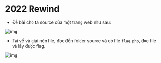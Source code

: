 # 2022 Rewind
* Đề bài cho ta source của một trang web như sau:

![img]()

* Tải về và giải nén file, đọc đến folder source và có file ```flag.php```, đọc file và lấy được flag.

![img]()